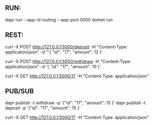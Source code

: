 ## RUN:

dapr run --app-id routing --app-port 5000 dotnet run

## REST:

curl -X POST http://127.0.0.1:5000/deposit -H "Content-Type: application/json" -d "'{ \"id\": \"17\", \"amount\": 12 }'

curl -X POST http://127.0.0.1:5000/withdraw -H "Content-Type: application/json" -d '{ \"id\": \"17\", \"amount\": 10 }'

curl -X GET http://127.0.0.1:5000/17 -H "Content-Type: application/json"

## PUB/SUB

dapr publish -t withdraw -p '{\"id\": \"17\", \"amount\": 15 }'
dapr publish -t deposit -p '{\"id\": \"17\", \"amount\": 15 }'

curl -X GET http://127.0.0.1:5000/17 -H "Content-Type: application/json"